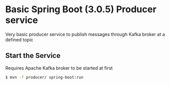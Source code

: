 # Basic Spring Boot (3.0.5) Producer service
Very basic producer service to publish messages through Kafka broker at a defined topic

## Start the Service
Requires Apache Kafka broker to be started at first
```bash
$ mvn -f producer/ spring-boot:run 
```